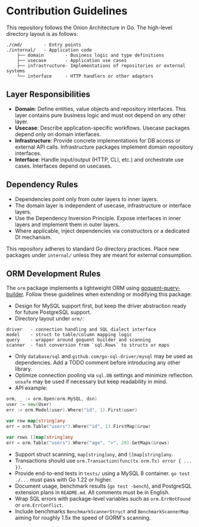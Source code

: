 # Contribution Guidelines

This repository follows the Onion Architecture in Go. The high-level directory layout is as follows:

```
./cmd/        - Entry points
./internal/   - Application code
    ├── domain        - Business logic and type definitions
    ├── usecase       - Application use cases
    ├── infrastructure- Implementations of repositories or external systems
    └── interface     - HTTP handlers or other adapters
```

## Layer Responsibilities

- **Domain**: Define entities, value objects and repository interfaces. This layer contains pure business logic and must not depend on any other layer.
- **Usecase**: Describe application-specific workflows. Usecase packages depend only on domain interfaces.
- **Infrastructure**: Provide concrete implementations for DB access or external API calls. Infrastructure packages implement domain repository interfaces.
- **Interface**: Handle input/output (HTTP, CLI, etc.) and orchestrate use cases. Interfaces depend on usecases.

## Dependency Rules

- Dependencies point only from outer layers to inner layers.
- The domain layer is independent of usecase, infrastructure or interface layers.
- Use the Dependency Inversion Principle. Expose interfaces in inner layers and implement them in outer layers.
- Where applicable, inject dependencies via constructors or a dedicated DI mechanism.

This repository adheres to standard Go directory practices. Place new packages under `internal/` unless they are meant for external consumption.

## ORM Development Rules

The `orm` package implements a lightweight ORM using
[goquent-query-builder](https://github.com/faciam-dev/goquent-query-builder).
Follow these guidelines when extending or modifying this package:

- Design for MySQL support first, but keep the driver abstraction ready for
  future PostgreSQL support.
- Directory layout under `orm/`:

```
driver   - connection handling and SQL dialect interface
model    - struct to table/column mapping logic
query    - wrapper around goquent builder and scanning
scanner  - fast conversion from `sql.Rows` to structs or maps
```

- Only `database/sql` and `github.com/go-sql-driver/mysql` may be used as
  dependencies. Add a TODO comment before introducing any other library.
- Optimize connection pooling via `sql.DB` settings and minimize reflection.
  `unsafe` may be used if necessary but keep readability in mind.
- API example:

```go
orm, _ := orm.Open(orm.MySQL, dsn)
user := new(User)
err := orm.Model(user).Where("id", 1).First(user)

var row map[string]any
err = orm.Table("users").Where("id", 1).FirstMap(&row)

var rows []map[string]any
err = orm.Table("users").Where("age", ">", 20).GetMaps(&rows)
```

- Support struct scanning, `map[string]any`, and `[]map[string]any`.
- Transactions should use `orm.Transaction(func(tx orm.Tx) error { ... })`.
- Provide end-to-end tests in `tests/` using a MySQL 8 container. `go test ./...`
  must pass with Go 1.22 or higher.
- Document usage, benchmark results (`go test -bench`), and PostgreSQL
  extension plans in `README.md`. All comments must be in English.
- Wrap SQL errors with package-level variables such as `orm.ErrNotFound` or
  `orm.ErrConflict`.
- Include benchmarks `BenchmarkScannerStruct` and `BenchmarkScannerMap` aiming
  for roughly 1.5x the speed of GORM's scanning.
